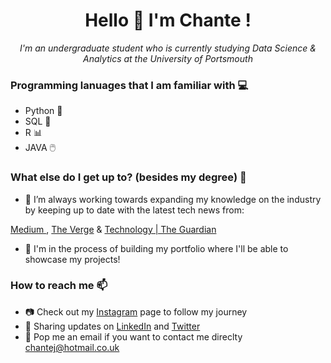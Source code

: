 
<h1 align=center>
 Hello 👋 I'm Chante !
  </h1>
  


<p align=center> 
<i> I'm an undergraduate student who is currently studying Data Science & Analytics at the University of Portsmouth
  <p align=center>
 </i></p>
</p>


### Programming lanuages that I am familiar with 💻
- Python 🐍
- SQL 📅
- R 📊
- JAVA 🖱️

### What else do I get up to? (besides my degree) 👀
  
- 🌱 I’m always working towards expanding my knowledge on the industry by keeping up to date with the latest tech news from:

[Medium ]( https://medium.com/), [The Verge](https://www.theverge.com/) & [Technology | The Guardian](https://www.theguardian.com/uk/technology)

- 🧱 I'm in the process of building my portfolio where I'll be able to showcase my projects!


### How to reach me 📫
- 📷 Check out my [Instagram](www.) page to follow my journey 
- 📳 Sharing updates on [LinkedIn](www.) and [Twitter](www.)
- 📧 Pop me an email if you want to contact me direclty [chantej@hotmail.co.uk](chantej@hotmail.co.uk)




